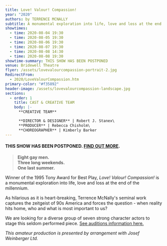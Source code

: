```yaml
---
title: Love! Valour! Compassion!
year: "2020"
authors: by TERRENCE MCNALLY
subtitle: A monumental exploration into life, love and loss at the end of the millennium
showtimes:
  - time: 2020-08-04 19:30
  - time: 2020-08-05 19:30
  - time: 2020-08-06 19:30
  - time: 2020-08-07 19:30
  - time: 2020-08-08 14:30
  - time: 2020-08-08 19:30
showtime-summary: THIS SHOW HAS BEEN POSTPONED
venue: Bridewell Theatre
flyer: /assets/lovevalourcompassion-portrait-2.jpg
RedirectFrom:
  - 2020/LoveValourCompassion.htm
primary-color: "#f35892"
header-image: /assets/lovevalourcompassion-landscape.jpg
sections:
  - order: 1
    title: CAST & CREATIVE TEAM
    body: |-
      **CREATIVE TEAM**

      **DIRECTOR & DESIGNER** | Robert J. Stanex\
      **PRODUCER** | Rebecca Chisholm\
      **CHOREOGRAPHER** | Kimberly Barker
---
```

#### **THIS SHOW HAS BEEN POSTPONED. [FIND OUT MORE](/news/2020-03-26-a-message-to-our-members-and-friends).**

> **Eight gay men.**\
> **Three long weekends.**\
> **One last summer.**

Winner of the 1995 Tony Award for Best Play, *Love! Valour! Compassion!* is a monumental exploration into life, love and loss at the end of the millennium.

As hilarious as it is heart-breaking, Terrence McNally's seminal work captures the zeitgeist of 90s America and forces the question - when reality hits home, who and what is most important to us?

We are looking for a diverse group of seven strong character actors to stage this seldom performed piece. [See auditions information here.](/events/love-valour-compassion-auditions) 

*This amateur production is presented by arrangement with Josef Weinberger Ltd.*